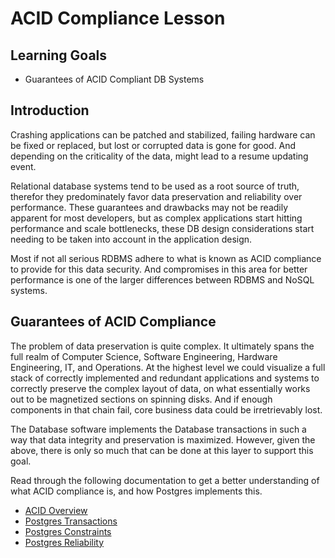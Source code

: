 # ACID Compliance Lesson

## Learning Goals

- Guarantees of ACID Compliant DB Systems

## Introduction

Crashing applications can be patched and stabilized, failing hardware can be fixed or replaced, but lost or corrupted data is gone for good. And depending on the criticality of the data, might lead to a resume updating event.

Relational database systems tend to be used as a root source of truth, therefor they predominately favor data preservation and reliability over performance.
These guarantees and drawbacks may not be readily apparent for most developers, but as complex applications start hitting performance and scale bottlenecks, these DB design considerations start needing to be taken into account
in the application design.

Most if not all serious RDBMS adhere to what is known as ACID compliance to provide for this data security.
And compromises in this area for better performance is one of the larger differences between RDBMS and NoSQL systems.

## Guarantees of ACID Compliance

The problem of data preservation is quite complex. It ultimately spans the full realm of Computer Science, Software Engineering, Hardware Engineering, IT, and Operations.
At the highest level we could visualize a full stack of correctly implemented and redundant applications and systems to correctly preserve the complex layout of data, on what essentially works out to be magnetized sections on spinning disks.
And if enough components in that chain fail, core business data could be irretrievably lost.

The Database software implements the Database transactions in such a way that data integrity and preservation is maximized. However, given the above, there is only so much that can be done at this layer to support this goal. 

Read through the following documentation to get a better understanding of what ACID compliance is, and how Postgres implements this.

- [ACID Overview](https://mariadb.com/kb/en/acid-concurrency-control-with-transactions/)
- [Postgres Transactions](https://www.postgresql.org/docs/current/transaction-iso.html)
- [Postgres Constraints](https://www.postgresql.org/docs/current/ddl-constraints.html)
- [Postgres Reliability](https://www.postgresql.org/docs/current/wal-reliability.html)
